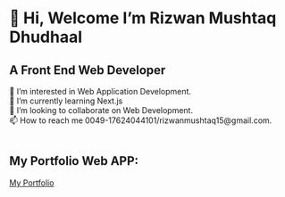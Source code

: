 <h1>👋 Hi, Welcome I’m Rizwan Mushtaq Dhudhaal</h1>
<h2> A Front End Web Developer</h2>
👀 I’m interested in Web Application Development.</br>
🌱 I’m currently learning Next.js</br>
💞️ I’m looking to collaborate on Web Development.</br>
📫 How to reach me 0049-17624044101/rizwanmushtaq15@gmail.com.</br>

</br>
<h2>My Portfolio Web APP:</h2>
  
  <a href='https://rizwan-portfolio-next-js.vercel.app/'>My Portfolio</a></br>
  
    

<!---
RizwanMushtaq/RizwanMushtaq is a ✨ special ✨ repository because its `README.md` (this file) appears on your GitHub profile.
You can click the Preview link to take a look at your changes.
--->
